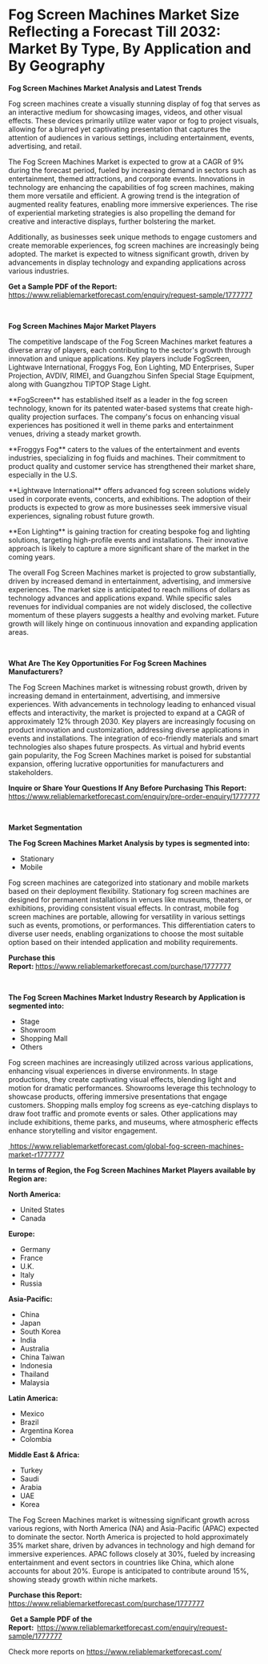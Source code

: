 <p><h1>Fog Screen Machines Market Size Reflecting a Forecast Till 2032: Market By Type, By Application and By Geography</h1></p><p><strong>Fog Screen Machines Market Analysis and Latest Trends</strong></p>
<p><p>Fog screen machines create a visually stunning display of fog that serves as an interactive medium for showcasing images, videos, and other visual effects. These devices primarily utilize water vapor or fog to project visuals, allowing for a blurred yet captivating presentation that captures the attention of audiences in various settings, including entertainment, events, advertising, and retail.</p><p>The Fog Screen Machines Market is expected to grow at a CAGR of 9% during the forecast period, fueled by increasing demand in sectors such as entertainment, themed attractions, and corporate events. Innovations in technology are enhancing the capabilities of fog screen machines, making them more versatile and efficient. A growing trend is the integration of augmented reality features, enabling more immersive experiences. The rise of experiential marketing strategies is also propelling the demand for creative and interactive displays, further bolstering the market.</p><p>Additionally, as businesses seek unique methods to engage customers and create memorable experiences, fog screen machines are increasingly being adopted. The market is expected to witness significant growth, driven by advancements in display technology and expanding applications across various industries.</p></p>
<p><strong>Get a Sample PDF of the Report:&nbsp;</strong> <a href="https://www.reliablemarketforecast.com/enquiry/request-sample/1777777?utm_campaign=3126&utm_medium=2&utm_source=Github&utm_content=ia&utm_term=12042025&utm_id=fog-screen-machines">https://www.reliablemarketforecast.com/enquiry/request-sample/1777777</a></p>
<p>&nbsp;</p>
<p><strong>Fog Screen Machines Major Market Players</strong></p>
<p><p>The competitive landscape of the Fog Screen Machines market features a diverse array of players, each contributing to the sector's growth through innovation and unique applications. Key players include FogScreen, Lightwave International, Froggys Fog, Eon Lighting, MD Enterprises, Super Projection, AVDIV, RIMEI, and Guangzhou Sinfen Special Stage Equipment, along with Guangzhou TIPTOP Stage Light.</p><p>**FogScreen** has established itself as a leader in the fog screen technology, known for its patented water-based systems that create high-quality projection surfaces. The company's focus on enhancing visual experiences has positioned it well in theme parks and entertainment venues, driving a steady market growth. </p><p>**Froggys Fog** caters to the values of the entertainment and events industries, specializing in fog fluids and machines. Their commitment to product quality and customer service has strengthened their market share, especially in the U.S. </p><p>**Lightwave International** offers advanced fog screen solutions widely used in corporate events, concerts, and exhibitions. The adoption of their products is expected to grow as more businesses seek immersive visual experiences, signaling robust future growth.</p><p>**Eon Lighting** is gaining traction for creating bespoke fog and lighting solutions, targeting high-profile events and installations. Their innovative approach is likely to capture a more significant share of the market in the coming years.</p><p>The overall Fog Screen Machines market is projected to grow substantially, driven by increased demand in entertainment, advertising, and immersive experiences. The market size is anticipated to reach millions of dollars as technology advances and applications expand. While specific sales revenues for individual companies are not widely disclosed, the collective momentum of these players suggests a healthy and evolving market. Future growth will likely hinge on continuous innovation and expanding application areas.</p></p>
<p>&nbsp;</p>
<p><strong>What Are The Key Opportunities For Fog Screen Machines Manufacturers?</strong></p>
<p><p>The Fog Screen Machines market is witnessing robust growth, driven by increasing demand in entertainment, advertising, and immersive experiences. With advancements in technology leading to enhanced visual effects and interactivity, the market is projected to expand at a CAGR of approximately 12% through 2030. Key players are increasingly focusing on product innovation and customization, addressing diverse applications in events and installations. The integration of eco-friendly materials and smart technologies also shapes future prospects. As virtual and hybrid events gain popularity, the Fog Screen Machines market is poised for substantial expansion, offering lucrative opportunities for manufacturers and stakeholders.</p></p>
<p><strong>Inquire or Share Your Questions If Any Before Purchasing This Report:</strong> <a href="https://www.reliablemarketforecast.com/enquiry/pre-order-enquiry/1777777?utm_campaign=3126&utm_medium=2&utm_source=Github&utm_content=ia&utm_term=12042025&utm_id=fog-screen-machines">https://www.reliablemarketforecast.com/enquiry/pre-order-enquiry/1777777</a></p>
<p>&nbsp;</p>
<p><strong>Market Segmentation</strong></p>
<p><strong>The Fog Screen Machines Market Analysis by types is segmented into:</strong></p>
<p><ul><li>Stationary</li><li>Mobile</li></ul></p>
<p><p>Fog screen machines are categorized into stationary and mobile markets based on their deployment flexibility. Stationary fog screen machines are designed for permanent installations in venues like museums, theaters, or exhibitions, providing consistent visual effects. In contrast, mobile fog screen machines are portable, allowing for versatility in various settings such as events, promotions, or performances. This differentiation caters to diverse user needs, enabling organizations to choose the most suitable option based on their intended application and mobility requirements.</p></p>
<p><strong>Purchase this Report:&nbsp;</strong><a href="https://www.reliablemarketforecast.com/purchase/1777777?utm_campaign=3126&utm_medium=2&utm_source=Github&utm_content=ia&utm_term=12042025&utm_id=fog-screen-machines">https://www.reliablemarketforecast.com/purchase/1777777</a></p>
<p>&nbsp;</p>
<p><strong>The Fog Screen Machines Market Industry Research by Application is segmented into:</strong></p>
<p><ul><li>Stage</li><li>Showroom</li><li>Shopping Mall</li><li>Others</li></ul></p>
<p><p>Fog screen machines are increasingly utilized across various applications, enhancing visual experiences in diverse environments. In stage productions, they create captivating visual effects, blending light and motion for dramatic performances. Showrooms leverage this technology to showcase products, offering immersive presentations that engage customers. Shopping malls employ fog screens as eye-catching displays to draw foot traffic and promote events or sales. Other applications may include exhibitions, theme parks, and museums, where atmospheric effects enhance storytelling and visitor engagement.</p></p>
<p><a href="https://www.reliablemarketforecast.com/global-fog-screen-machines-market-r1777777?utm_campaign=3126&utm_medium=2&utm_source=Github&utm_content=ia&utm_term=12042025&utm_id=fog-screen-machines">&nbsp;https://www.reliablemarketforecast.com/global-fog-screen-machines-market-r1777777</a></p>
<p><strong>In terms of Region, the Fog Screen Machines Market Players available by Region are:</strong></p>
<p>
    <p> <strong> North America: </strong>
        <ul>
            <li>United States</li>
            <li>Canada</li>
        </ul>
        </p> 
    <p> <strong> Europe: </strong>
        <ul>
            <li>Germany</li>
            <li>France</li>
            <li>U.K.</li>
            <li>Italy</li>
            <li>Russia</li>
        </ul>
        </p> 
    <p> <strong> Asia-Pacific: </strong>
        <ul>
            <li>China</li>
            <li>Japan</li>
            <li>South Korea</li>
            <li>India</li>
            <li>Australia</li>
            <li>China Taiwan</li>
            <li>Indonesia</li>
            <li>Thailand</li>
            <li>Malaysia</li>
        </ul>
        </p> 
    <p> <strong> Latin America: </strong>
        <ul>
            <li>Mexico</li>
            <li>Brazil</li>
            <li>Argentina Korea</li>
            <li>Colombia</li>
        </ul>
        </p> 
    <p> <strong> Middle East & Africa: </strong>
        <ul>
            <li>Turkey</li>
            <li>Saudi</li>
            <li>Arabia</li>
            <li>UAE</li>
            <li>Korea</li>
        </ul>
    </p>
    </p>
<p><p>The Fog Screen Machines market is witnessing significant growth across various regions, with North America (NA) and Asia-Pacific (APAC) expected to dominate the sector. North America is projected to hold approximately 35% market share, driven by advances in technology and high demand for immersive experiences. APAC follows closely at 30%, fueled by increasing entertainment and event sectors in countries like China, which alone accounts for about 20%. Europe is anticipated to contribute around 15%, showing steady growth within niche markets.</p></p>
<p><strong>Purchase this Report: </strong><a href="https://www.reliablemarketforecast.com/purchase/1777777?utm_campaign=3126&utm_medium=2&utm_source=Github&utm_content=ia&utm_term=12042025&utm_id=fog-screen-machines">https://www.reliablemarketforecast.com/purchase/1777777</a></p>
<p>&nbsp;<strong>Get a Sample PDF of the Report:&nbsp;&nbsp;</strong><a href="https://www.reliablemarketforecast.com/enquiry/request-sample/1777777?utm_campaign=3126&utm_medium=2&utm_source=Github&utm_content=ia&utm_term=12042025&utm_id=fog-screen-machines">https://www.reliablemarketforecast.com/enquiry/request-sample/1777777</a></p>
<p><strong></strong></p>
<p>Check more reports on <a href="https://www.reliablemarketforecast.com/?utm_campaign=3126&utm_medium=2&utm_source=Github&utm_content=ia&utm_term=12042025&utm_id=fog-screen-machines">https://www.reliablemarketforecast.com/</a></p>